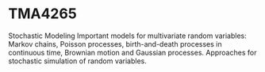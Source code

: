 # TMA4265
Stochastic Modeling
Important models for multivariate random variables: Markov chains, Poisson processes, birth-and-death processes in continuous time, Brownian motion and Gaussian processes. 
Approaches for stochastic simulation of random variables.
